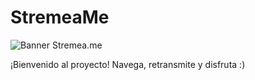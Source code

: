 
# StremeaMe 
![Banner Stremea.me](https://i.ibb.co/f8xZ2Yb/poster.png)

¡Bienvenido al proyecto! Navega, retransmite y disfruta :)
